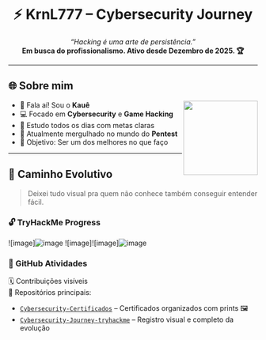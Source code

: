 <h1 align="center">⚡ KrnL777 – Cybersecurity Journey</h1>

<p align="center">
  <em>“Hacking é uma arte de persistência.”</em><br>
  <strong>Em busca do profissionalismo. Ativo desde Dezembro de 2025. 🏆</strong>
</p>

---

## 🌐 Sobre mim

<img align="right" src="URL_DA_SUA_FOTO_AQUI" width="150"/>

- 👋 Fala aí! Sou o **Kauê**  
- 💻 Focado em **Cybersecurity** e **Game Hacking**  
- 🧠 Estudo todos os dias com metas claras  
- 🔎 Atualmente mergulhado no mundo do **Pentest**  
- 🎯 Objetivo: Ser um dos melhores no que faço  

---

## 🚀 Caminho Evolutivo

> Deixei tudo visual pra quem não conhece também conseguir entender fácil.

### 🔓 TryHackMe Progress
![image]![image](https://github.com/user-attachments/assets/323ca8c4-f567-41d7-89d9-cac93ac2baba)
![image]![image]![image](https://github.com/user-attachments/assets/4acd3de7-db70-468d-8af7-c0556ef55319)


### 🧩 GitHub Atividades

🗓️ Contribuições visíveis  
📁 Repositórios principais:
- [`Cybersecurity-Certificados`](https://github.com/KrnL777/Cybersecurity-Certificados) – Certificados organizados com prints 🖼️  
- [`Cybersecurity-Journey-tryhackme`](https://github.com/KrnL777/Cybersecurity-Journey-tryhackme) – Registro visual e completo da evolução  

